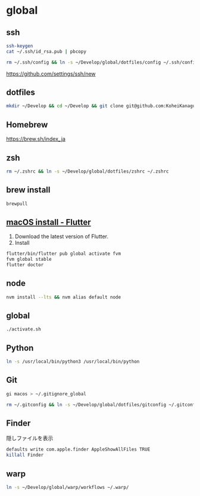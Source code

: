 # global

## ssh

```sh
ssh-keygen
cat ~/.ssh/id_rsa.pub | pbcopy

rm ~/.ssh/config && ln -s ~/Develop/global/dotfiles/config ~/.ssh/config
```

<https://github.com/settings/ssh/new>

## dotfiles

```sh
mkdir ~/Develop && cd ~/Develop && git clone git@github.com:KoheiKanagu/global.git
```

## Homebrew

<https://brew.sh/index_ja>

## zsh

```sh
rm ~/.zshrc && ln -s ~/Develop/global/dotfiles/zshrc ~/.zshrc
```

## brew install

```sh
brewpull
```

## [macOS install \- Flutter](https://flutter.dev/docs/get-started/install/macos)

1. Download the latest version of Flutter.
2. Install

```sh
flutter/bin/flutter pub global activate fvm
fvm global stable
flutter doctor
```

## node

```sh
nvm install --lts && nvm alias default node
```

## global

```sh
./activate.sh
```

## Python

```sh
ln -s /usr/local/bin/python3 /usr/local/bin/python
```

## Git

```sh
gi macos > ~/.gitignore_global

rm ~/.gitconfig && ln -s ~/Develop/global/dotfiles/gitconfig ~/.gitconfig
```

## Finder

隠しファイルを表示

```sh
defaults write com.apple.finder AppleShowAllFiles TRUE
killall Finder
```

## warp

```sh
ln -s ~/Develop/global/warp/workflows ~/.warp/
```
